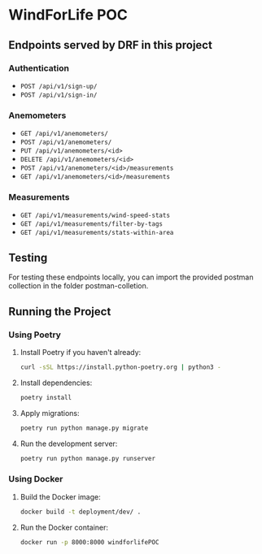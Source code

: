 # WindForLife POC

## Endpoints served by DRF in this project
### Authentication
- `POST /api/v1/sign-up/` 
- `POST /api/v1/sign-in/` 

### Anemometers
- `GET /api/v1/anemometers/`
- `POST /api/v1/anemometers/`
- `PUT /api/v1/anemometers/<id>`
- `DELETE /api/v1/anemometers/<id>`
- `POST /api/v1/anemometers/<id>/measurements`
- `GET /api/v1/anemometers/<id>/measurements`

### Measurements
- `GET /api/v1/measurements/wind-speed-stats`
- `GET /api/v1/measurements/filter-by-tags`
- `GET /api/v1/measurements/stats-within-area`

## Testing
For testing these endpoints locally, you can import the provided postman collection in the folder postman-colletion.

## Running the Project
### Using Poetry

1. Install Poetry if you haven't already:
    ```bash
    curl -sSL https://install.python-poetry.org | python3 -
    ```
2. Install dependencies:
    ```bash
    poetry install
    ```
3. Apply migrations:
    ```bash
    poetry run python manage.py migrate
    ```
4. Run the development server:
    ```bash
    poetry run python manage.py runserver
    ```

### Using Docker

1. Build the Docker image:
    ```bash
    docker build -t deployment/dev/ .
    ```
2. Run the Docker container:
    ```bash
    docker run -p 8000:8000 windforlifePOC
    ```

